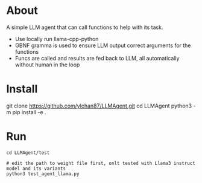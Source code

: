 # About
A simple LLM agent that can call functions to help with its task.

- Use locally run llama-cpp-python
- GBNF gramma is used to ensure LLM output correct arguments for the functions
- Funcs are called and results are fed back to LLM, all automatically without human in the loop

# Install
git clone https://github.com/ylchan87/LLMAgent.git
cd LLMAgent
python3 -m pip install -e .

# Run
```
cd LLMAgent/test

# edit the path to weight file first, onlt tested with Llama3 instruct model and its variants
python3 test_agent_llama.py  
```